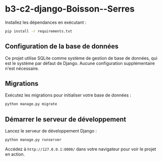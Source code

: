 # b3-c2-django-Boisson--Serres

Installez les dépendances en exécutant :

```bash
pip install -r requirements.txt
```

## Configuration de la base de données

Ce projet utilise SQLite comme système de gestion de base de données, qui est le système par défaut de Django. Aucune configuration supplémentaire n'est nécessaire.

## Migrations

Exécutez les migrations pour initialiser votre base de données :

```bash
python manage.py migrate
```

## Démarrer le serveur de développement

Lancez le serveur de développement Django :

```bash
python manage.py runserver
```

Accédez à `http://127.0.0.1:8000/` dans votre navigateur pour voir le projet en action.
